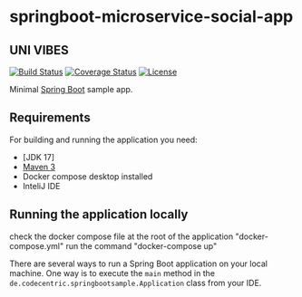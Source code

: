 # springboot-microservice-social-app
## UNI VIBES

[![Build Status](https://travis-ci.org/codecentric/springboot-sample-app.svg?branch=master)](https://travis-ci.org/codecentric/springboot-sample-app)
[![Coverage Status](https://coveralls.io/repos/github/codecentric/springboot-sample-app/badge.svg?branch=master)](https://coveralls.io/github/codecentric/springboot-sample-app?branch=master)
[![License](http://img.shields.io/:license-apache-blue.svg)](http://www.apache.org/licenses/LICENSE-2.0.html)

Minimal [Spring Boot](http://projects.spring.io/spring-boot/) sample app.

## Requirements

For building and running the application you need:

- [JDK 17]
- [Maven 3](https://maven.apache.org)
- Docker compose desktop installed
- InteliJ IDE

## Running the application locally

check the docker compose file at the root of the application "docker-compose.yml"
run the command "docker-compose up"

There are several ways to run a Spring Boot application on your local machine. One way is to execute the `main` method in the `de.codecentric.springbootsample.Application` class from your IDE.



